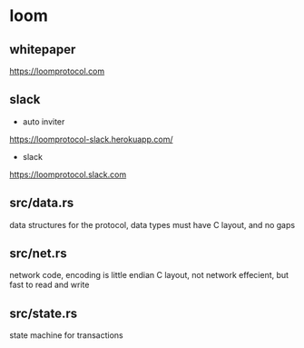 loom
=====

whitepaper
-----------
https://loomprotocol.com

slack
------
* auto inviter

https://loomprotocol-slack.herokuapp.com/

* slack

https://loomprotocol.slack.com

src/data.rs
-----------

data structures for the protocol, data types must have C layout, and no gaps

src/net.rs
-----------

network code, encoding is little endian C layout, not network effecient, but fast to read and write

src/state.rs
-----------

state machine for transactions

